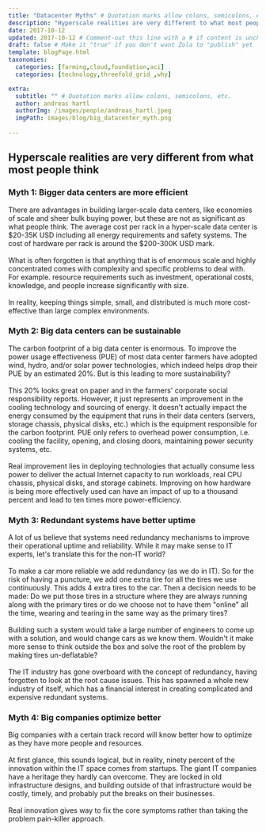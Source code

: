 ```yaml
---
title: "Datacenter Myths" # Quotation marks allow colons, semicolons, etc.
description: "Hyperscale realities are very different to what most people think. Myth 1 - Bigger data centers are more efficient." # Quotation marks allow colons, semicolons, etc.
date: 2017-10-12
updated: 2017-10-12 # Comment-out this line with a # if content is unchanged
draft: false # Make it "true" if you don't want Zola to "publish" yet
template: blogPage.html
taxonomies:
  categories: [farming,cloud,foundation,aci]
  categories: [technology,threefold_grid_,why]

extra:
  subtitle: "" # Quotation marks allow colons, semicolons, etc.
  author: andreas hartl
  authorImg: /images/people/andreas_hartl.jpeg
  imgPath: images/blog/big_datacenter_myth.png
  
---
```


## Hyperscale realities are very different from what most people think

### Myth 1: Bigger data centers are more efficient

There are advantages in building larger-scale data centers, like economies of scale and sheer bulk buying power, but these are not as significant as what people think. The average cost per rack in a hyper-scale data center is $20-35K USD including all energy requirements and safety systems. The cost of hardware per rack is around the $200-300K USD mark.
<br/>
<br/>
What is often forgotten is that anything that is of enormous scale and highly concentrated comes with complexity and specific problems to deal with. For example. resource requirements such as investment, operational costs, knowledge, and people increase significantly with size.
<br/>
<br/>
In reality, keeping things simple, small, and distributed is much more cost-effective than large complex environments.

### Myth 2: Big data centers can be sustainable

The carbon footprint of a big data center is enormous. To improve the power usage effectiveness (PUE) of most data center farmers have adopted wind, hydro, and/or solar power technologies, which indeed helps drop their PUE by an estimated 20%. But is this leading to more sustainability?
<br/>
<br/>
This 20% looks great on paper and in the farmers' corporate social responsibility reports. However, it just represents an improvement in the cooling technology and sourcing of energy. It doesn't actually impact the energy consumed by the equipment that runs in their data centers (servers, storage chassis, physical disks, etc.) which is the equipment responsible for the carbon footprint. PUE only refers to overhead power consumption, i.e. cooling the facility, opening, and closing doors, maintaining power security systems, etc.
<br/>
<br/>
Real improvement lies in deploying technologies that actually consume less power to deliver the actual Internet capacity to run workloads, real CPU chassis, physical disks, and storage cabinets. Improving on how hardware is being more effectively used can have an impact of up to a thousand percent and lead to ten times more power-efficiency.

### Myth 3: Redundant systems have better uptime

A lot of us believe that systems need redundancy mechanisms to improve their operational uptime and reliability. While it may make sense to IT experts, let's translate this for the non-IT world?
<br/>
<br/>
To make a car more reliable we add redundancy (as we do in IT). So for the risk of having a puncture, we add one extra tire for all the tires we use continuously. This adds 4 extra tires to the car. Then a decision needs to be made: Do we put those tires in a structure where they are always running along with the primary tires or do we choose not to have them "online" all the time, wearing and tearing in the same way as the primary tires?
<br/>
<br/>
Building such a system would take a large number of engineers to come up with a solution, and would change cars as we know them. Wouldn't it make more sense to think outside the box and solve the root of the problem by making tires un-deflatable?
<br/>
<br/>
The IT industry has gone overboard with the concept of redundancy, having forgotten to look at the root cause issues. This has spawned a whole new industry of itself, which has a financial interest in creating complicated and expensive redundant systems.

### Myth 4: Big companies optimize better

Big companies with a certain track record will know better how to optimize as they have more people and resources.
<br/>
<br/>
At first glance, this sounds logical, but in reality, ninety percent of the innovation within the IT space comes from startups. The giant IT companies have a heritage they hardly can overcome. They are locked in old infrastructure designs, and building outside of that infrastructure would be costly, timely, and probably put the breaks on their businesses.
<br/>
<br/>
Real innovation gives way to fix the core symptoms rather than taking the problem pain-killer approach.
